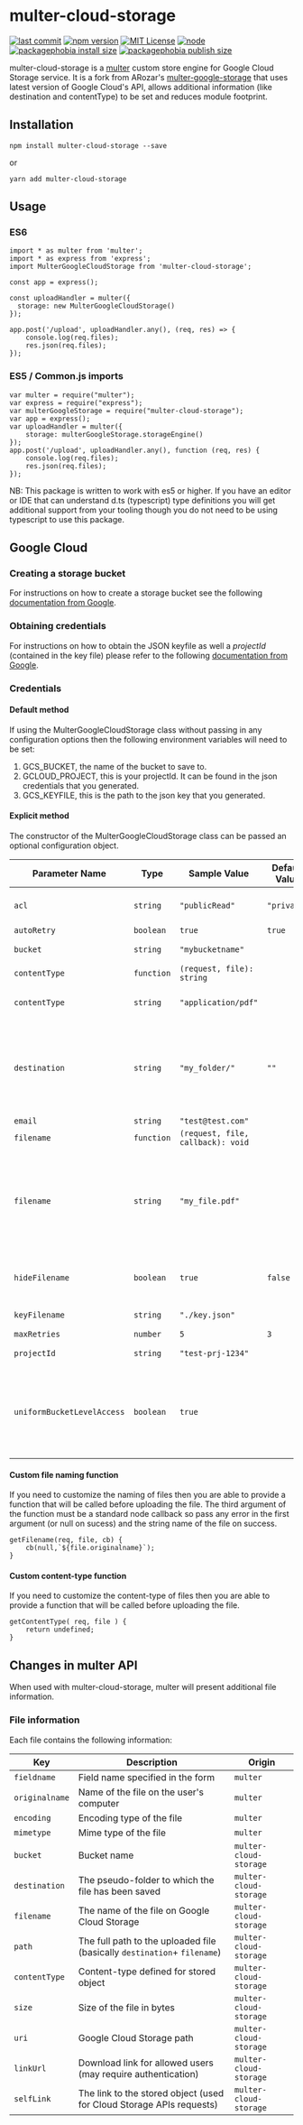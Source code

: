 # multer-cloud-storage
[![last commit](https://badgen.net/github/last-commit/alexandre-steinberg/multer-cloud-storage)](https://github.com/alexandre-steinberg/multer-cloud-storage)
[![npm version](https://badgen.net/npm/v/multer-cloud-storage)](https://www.npmjs.com/package/multer-cloud-storage)
[![MIT License](https://badgen.net/npm/license/multer-cloud-storage)](https://opensource.org/licenses/MIT)
[![node](https://badgen.net/npm/node/multer-cloud-storage)](https://nodejs.org/en/)
[![packagephobia install size](https://badgen.net/packagephobia/install/multer-cloud-storage)](https://packagephobia.now.sh/result?p=multer-cloud-storage)
[![packagephobia publish size](https://badgen.net/packagephobia/publish/multer-cloud-storage)](https://packagephobia.now.sh/result?p=multer-cloud-storage)

multer-cloud-storage is a [multer](https://github.com/expressjs/multer) custom store engine for Google Cloud Storage service. It is a fork from ARozar's [multer-google-storage](https://github.com/ARozar/multer-google-storage) that uses latest version of Google Cloud's API, allows additional information (like destination and contentType) to be set and reduces module footprint.

## Installation

    npm install multer-cloud-storage --save

or

    yarn add multer-cloud-storage


## Usage
### ES6

    import * as multer from 'multer';
    import * as express from 'express';
    import MulterGoogleCloudStorage from 'multer-cloud-storage';

    const app = express();

    const uploadHandler = multer({
      storage: new MulterGoogleCloudStorage()
    });

    app.post('/upload', uploadHandler.any(), (req, res) => {
        console.log(req.files);
        res.json(req.files);
    });

### ES5 / Common.js imports

    var multer = require("multer");
    var express = require("express");
    var multerGoogleStorage = require("multer-cloud-storage");
    var app = express();
    var uploadHandler = multer({
        storage: multerGoogleStorage.storageEngine()
    });
    app.post('/upload', uploadHandler.any(), function (req, res) {
        console.log(req.files);
        res.json(req.files);
    });

NB: This package is written to work with es5 or higher. If you have an editor or IDE that can understand d.ts (typescript) type definitions you will get additional support from your tooling though you do not need to be using typescript to use this package.

## Google Cloud
### Creating a storage bucket
For instructions on how to create a storage bucket see the following [documentation from Google](https://cloud.google.com/storage/docs/creating-buckets#storage-create-bucket-console).

### Obtaining credentials
For instructions on how to obtain the JSON keyfile as well a *projectId* (contained in the key file) please refer to the following [documentation from Google](https://cloud.google.com/docs/authentication/getting-started).

### Credentials
#### Default method
If using the MulterGoogleCloudStorage class without passing in any configuration options then the following environment variables will need to be set:
1. GCS_BUCKET, the name of the bucket to save to.
2. GCLOUD_PROJECT, this is your projectId.  It can be found in the json credentials that you generated.
3. GCS_KEYFILE, this is the path to the json key that you generated.

#### Explicit method
The constructor of the MulterGoogleCloudStorage class can be passed an optional configuration object.

Parameter Name | Type | Sample Value | Default Value | Notes
--- | --- | --- | --- | ---
`acl`|`string`|`"publicRead"`|`"private"`|Accepted values are defined in  [*predefinedAcl*](https://googleapis.dev/nodejs/storage/latest/global.html#CreateWriteStreamOptions) options
`autoRetry`|`boolean`|`true`| `true`| 
`bucket`|`string`|`"mybucketname"`| |Takes precedence over GCS_BUCKET
`contentType`|`function`|`(request, file): string`| | 
`contentType`|`string`|`"application/pdf"`| |If set, this value will be used in place of *file.mimetype*
`destination`|`string`|`"my_folder/"`|`""`|Despite Google Cloud Storage service stores objects in a flat name space, it is possible to list and filter them in a tree-like structure (more on [How Subdirectories Work article](https://cloud.google.com/storage/docs/gsutil/addlhelp/HowSubdirectoriesWork))
`email`|`string`|`"test@test.com"`| | 
`filename`| `function`|`(request, file, callback): void`| | 
`filename`| `string`|`"my_file.pdf"`| |If defined, this name will be used in place of *file.originalname* - use with caution, because the object can be easily overwritten (consider to configure [Object Versioning and Concurrency Control](https://cloud.google.com/storage/docs/gsutil/addlhelp/ObjectVersioningandConcurrencyControl))
`hideFilename`|`boolean`|`true`|`false`|If set to *true*, an UUID v4 will be used as object filename and *Content-Type* will be undefined
`keyFilename`|`string`|`"./key.json"`| |Takes precedence over GCS_KEYFILE
`maxRetries`|`number`|`5`|`3`| | 
`projectId`|`string`|`"test-prj-1234"`| |Takes precedence over GCLOUD_PROJECT
`uniformBucketLevelAccess`|`boolean`|`true`| |Signifies whether `uniformBucketLevelAccess` is enabled on the target bucket. When `true`, the `predefinedAcl` parameter is removed from requests [as it causes `400 Bad Request` responses](https://cloud.google.com/storage/docs/json_api/v1/objects/insert#request). 
#### Custom file naming function
If you need to customize the naming of files then you are able to provide a function that will be called before uploading the file.  The third argument of the function must be a standard node callback so pass any error in the first argument (or null on sucess) and the string name of the file on success.

	getFilename(req, file, cb) {
    	cb(null,`${file.originalname}`);
	}

#### Custom content-type function
If you need to customize the content-type of files then you are able to provide a function that will be called before uploading the file. 

	getContentType( req, file ) {
		return undefined;
	}

## Changes in multer API

When used with multer-cloud-storage, multer will present additional file information.

### File information

Each file contains the following information:

Key | Description | Origin
--- | --- | ---
`fieldname` | Field name specified in the form | `multer`
`originalname` | Name of the file on the user's computer | `multer`
`encoding` | Encoding type of the file | `multer`
`mimetype` | Mime type of the file | `multer`
`bucket` | Bucket name | `multer-cloud-storage`
`destination` | The pseudo-folder to which the file has been saved | `multer-cloud-storage`
`filename` | The name of the file on Google Cloud Storage | `multer-cloud-storage`
`path` | The full path to the uploaded file (basically `destination`+ `filename`) | `multer-cloud-storage`
`contentType` | Content-type defined for stored object | `multer-cloud-storage`
`size` | Size of the file in bytes | `multer-cloud-storage`
`uri` | Google Cloud Storage path | `multer-cloud-storage`
`linkUrl` | Download link for allowed users (may require authentication) | `multer-cloud-storage`
`selfLink` | The link to the stored object (used for Cloud Storage APIs requests) | `multer-cloud-storage`